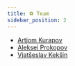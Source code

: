 ```yaml
---
title: ⚽️ Team
sidebar_position: 2
---
```

- [Artjom Kurapov](Artjom%20Kurapov.md)
- [Aleksei Prokopov](Aleksei%20Prokopov.md)
- [Vjatšeslav Kekšin](Vjatšeslav%20Kekšin.md)